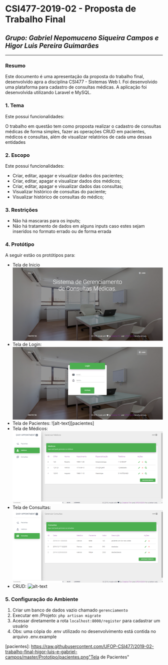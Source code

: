 # **CSI477-2019-02 - Proposta de Trabalho Final**
## *Grupo: Gabriel Nepomuceno Siqueira Campos e Higor Luis Pereira Guimarães*

--------------

<!-- Descrever um resumo sobre o trabalho. -->

### Resumo
Este documento é uma apresentação da proposta do trabalho final, desenvolvido apra a disciplina CSI477 - Sistemas Web I. Foi desenvolvido uma plataforma para cadastro de consultas médicas. A aplicação foi desenvolvida utilizando Laravel e MySQL.

	
<!-- Apresentar o tema. -->
### 1. Tema
Este possui funcionalidades:
  
   O trabalho em questão tem como proposta realizar o cadastro de consultas médicas de forma simples, fazer as operações CRUD em pacientes, médicos e consultas, além de visualizar relatórios de cada uma dessas entidades
<!-- Descrever e limitar o escopo da aplicação. -->
### 2. Escopo

  Este possui funcionalidades:
  
   * Criar, editar, apagar e visualizar dados dos pacientes;
   * Criar, editar, apagar e visualizar dados dos médicos;
   * Criar, editar, apagar e visualizar dados das consultas;
   * Visualizar histórico de consultas do paciente;
   * Visualizar histórico de consultas do médico;

<!-- Apresentar restrições de funcionalidades e de escopo. -->
### 3. Restrições

  * Não há mascaras para os inputs;
  * Não há tratamento de dados em alguns inputs caso estes sejam inseridos no formato errado ou de forma errada

<!-- Construir alguns protótipos para a aplicação, disponibilizá-los no Github e descrever o que foi considerado. //-->
### 4. Protótipo

  A seguir estão os protótipos para:
  * Tela de Inicio ![alt-text][inicio]
  * Tela de Login: ![alt-text][login]
  * Tela de Pacientes: ![alt-text][pacientes]
  * Tela de Médicos: ![alt-text][medicos]
  * Tela de Consultas: ![alt-text][consultas]
  * CRUD: ![alt-text][crud]

  ### 5. Configuração do Ambiente

  1. Criar um banco de dados vazio chamado `gerenciamento`
  2. Executar em /Projeto: `php artisan migrate`
  3. Acessar diretamente a rota `localhost:8000/register` para cadastrar um usuário
  4. Obs: uma cópia do .env utilizado no desenvolvimento está contida no arquivo .env.example
  
  [inicio]: https://raw.githubusercontent.com/UFOP-CSI477/2019-02-trabalho-final-higor-luis-e-gabriel-campos/master/Prototipo/inicio.png "Tela de Inicio"

  [login]: https://raw.githubusercontent.com/UFOP-CSI477/2019-02-trabalho-final-higor-luis-e-gabriel-campos/master/Prototipo/login.png "Tela de Login"

  [pacientes]: https://raw.githubusercontent.com/UFOP-CSI477/2019-02-trabalho-final-higor-luis-e-gabriel-campos/master/Prototipo/pacientes.png"Tela de Pacientes"

  [medicos]: https://raw.githubusercontent.com/UFOP-CSI477/2019-02-trabalho-final-higor-luis-e-gabriel-campos/master/Prototipo/medicos.png "Tela de Médicos"

  [consultas]: https://raw.githubusercontent.com/UFOP-CSI477/2019-02-trabalho-final-higor-luis-e-gabriel-campos/master/Prototipo/consultas.png "Tela de Consultas"

  [crud]: https://raw.githubusercontent.com/2019-02-trabalho-final-higor-luis-e-gabriel-campos/master/Prototipos/crud.png "CRUD"